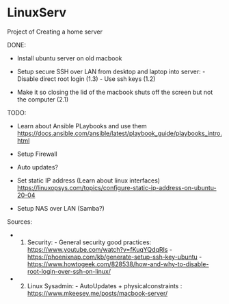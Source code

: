 # LinuxServ
Project of Creating a home server


DONE:

- Install ubuntu server on old macbook

- Setup secure SSH over LAN from desktop and laptop into server:
        -  Disable direct root login (1.3)
        -  Use ssh keys (1.2)

- Make it so closing the lid of the macbook shuts off the screen but not the computer (2.1)

TODO:

- Learn about Ansible PLaybooks and use them
  https://docs.ansible.com/ansible/latest/playbook_guide/playbooks_intro.html

- Setup Firewall

- Auto updates?

- Set static IP address (Learn about linux interfaces)
        https://linuxopsys.com/topics/configure-static-ip-address-on-ubuntu-20-04

- Setup NAS over LAN (Samba?)


Sources:
- 1. Security:
          - General security good practices: https://www.youtube.com/watch?v=fKuqYQdqRIs
          - https://phoenixnap.com/kb/generate-setup-ssh-key-ubuntu
          - https://www.howtogeek.com/828538/how-and-why-to-disable-root-login-over-ssh-on-linux/
- 2. Linux Sysadmin:
          - AutoUpdates + physicalconstraints : https://www.mkeesey.me/posts/macbook-server/

